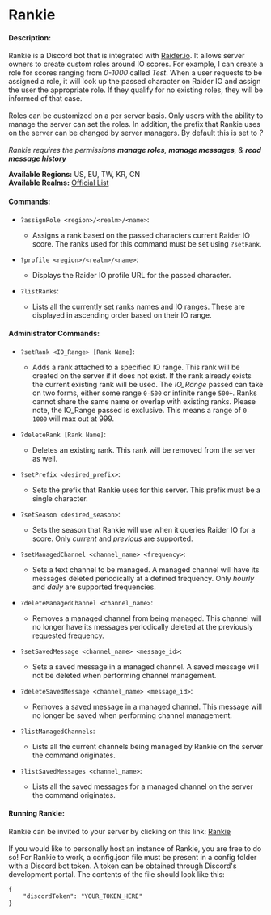 # Rankie

#### Description:
Rankie is a Discord bot that is integrated with <a href="https://raider.io/">Raider.io</a>. It allows server owners to create custom roles around IO scores. For example, I can create a role for scores ranging from *0-1000* called *Test*. When a user requests to be assigned a role, it will look up the passed character on Raider IO and assign the user the appropriate role. If they qualify for no existing roles, they will be informed of that case.<br><br>
Roles can be customized on a per server basis. Only users with the ability to manage the server can set the roles. In addition, the prefix that Rankie uses on the server can be changed by server managers. By default this is set to *?*<br><br>
*Rankie requires the permissions **manage roles**, **manage messages**, & **read message history***

**Available Regions:** US, EU, TW, KR, CN<br>
**Available Realms:** <a href="https://worldofwarcraft.com/en-us/game/status/us">Official List</a>

#### Commands:
 * ``?assignRole <region>/<realm>/<name>``:
    * Assigns a rank based on the passed characters current Raider IO score. The ranks used for this command must be set using ``?setRank``.

 * ``?profile <region>/<realm>/<name>``:
    * Displays the Raider IO profile URL for the passed character.

 * ``?listRanks``:
    * Lists all the currently set ranks names and IO ranges. These are displayed in ascending order based on their IO range.

#### Administrator Commands:

 * ``?setRank <IO_Range> [Rank Name]``: 
    * Adds a rank attached to a specified IO range. This rank will be created on the server if it does not exist. If the rank already exists the current existing rank will be used. The *IO_Range* passed can take on two forms, either some range ``0-500`` or infinite range ``500+``. Ranks cannot share the same name or overlap with existing ranks. Please note, the IO_Range passed is exclusive. This means a range of ``0-1000`` will max out at 999.

 * ``?deleteRank [Rank Name]``:
    * Deletes an existing rank. This rank will be removed from the server as well. 

 * ``?setPrefix <desired_prefix>``:
    * Sets the prefix that Rankie uses for this server. This prefix must be a single character.

 * ``?setSeason <desired_season>``:
   * Sets the season that Rankie will use when it queries Raider IO for a score. Only *current* and *previous* are supported.

 * ``?setManagedChannel <channel_name> <frequency>``:
   * Sets a text channel to be managed. A managed channel will have its messages deleted periodically at a defined frequency. Only *hourly* and *daily* are supported frequencies.

 * ``?deleteManagedChannel <channel_name>``:
   * Removes a managed channel from being managed. This channel will no longer have its messages periodically deleted at the previously requested frequency.

 * ``?setSavedMessage <channel_name> <message_id>``:
   * Sets a saved message in a managed channel. A saved message will not be deleted when performing channel management.

 * ``?deleteSavedMessage <channel_name> <message_id>``:
   * Removes a saved message in a managed channel. This message will no longer be saved when performing channel management.

 * ``?listManagedChannels``:
   * Lists all the current channels being managed by Rankie on the server the command originates.

 * ``?listSavedMessages <channel_name>``:
   * Lists all the saved messages for a managed channel on the server the command originates.
#### Running Rankie:
Rankie can be invited to your server by clicking on this link: <a href="https://discord.com/oauth2/authorize?client_id=858460009284894750&scope=bot&permissions=268509184">Rankie</a><br><br>
If you would like to personally host an instance of Rankie, you are free to do so! For Rankie to work, a config.json file must be present in a config folder with a Discord bot token. A token can be obtained through Discord's development portal. The contents of the file should look like this:
```
{
    "discordToken": "YOUR_TOKEN_HERE"
}
```
